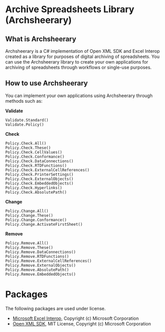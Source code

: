 # Archive Spreadsheets Library (Archsheerary)

## What is Archsheerary
Archsheerary is a C# implementation of Open XML SDK and Excel Interop created as a library for purposes of digital archiving of spreadsheets. You can use the Archsheerary library to create your own applications for archiving of spreadsheets through workflows or single-use purposes.

## How to use Archsheerary
You can implement your own applications using Archsheerary through methods such as:

**Validate**
```
Validate.Standard()
Validate.Policy()
```
**Check**
```
Policy.Check.All()
Policy.Check.These()
Policy.Check.CellValues()
Policy.Check.Conformance()
Policy.Check.DataConnections()
Policy.Check.RTDFunctions()
Policy.Check.ExternalCellReferences()
Policy.Check.PrinterSettings()
Policy.Check.ExternalObjects()
Policy.Check.EmbeddedObjects()
Policy.Check.Hyperlinks()
Policy.Check.AbsolutePath()
```
**Change**
```
Policy.Change.All()
Policy.Change.These()
Policy.Change.Conformance()
Policy.Change.ActivateFirstSheet()
```
**Remove**
```
Policy.Remove.All()
Policy.Remove.These()
Policy.Remove.DataConnections()
Policy.Remove.RTDFunctions()
Policy.Remove.ExternalCellReferences()
Policy.Remove.ExternalObjects()
Policy.Remove.AbsolutePath()
Policy.Remove.EmbeddedObjects()
```

# Packages
The following packages are used under license.

* [Microsoft Excel Interop](https://www.nuget.org/packages/Microsoft.Office.Interop.Excel), Copyright (c) Microsoft Corporation
* [Open XML SDK](https://github.com/OfficeDev/Open-XML-SDK), MIT License, Copyright (c) Microsoft Corporation
